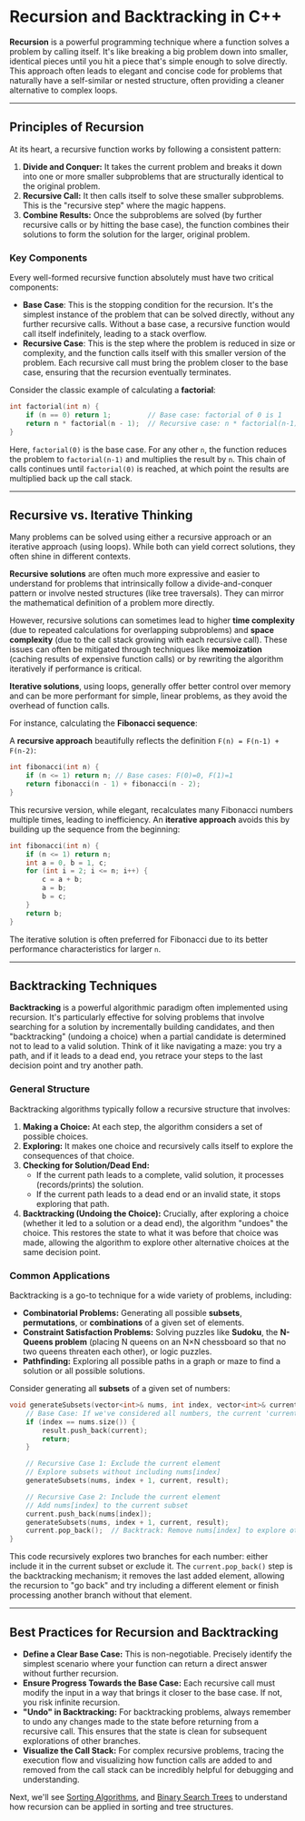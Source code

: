 # Recursion and Backtracking in C++

**Recursion** is a powerful programming technique where a function solves a problem by calling itself. It's like breaking a big problem down into smaller, identical pieces until you hit a piece that's simple enough to solve directly. This approach often leads to elegant and concise code for problems that naturally have a self-similar or nested structure, often providing a cleaner alternative to complex loops.

-----

## Principles of Recursion

At its heart, a recursive function works by following a consistent pattern:

1.  **Divide and Conquer:** It takes the current problem and breaks it down into one or more smaller subproblems that are structurally identical to the original problem.
2.  **Recursive Call:** It then calls itself to solve these smaller subproblems. This is the "recursive step" where the magic happens.
3.  **Combine Results:** Once the subproblems are solved (by further recursive calls or by hitting the base case), the function combines their solutions to form the solution for the larger, original problem.

### Key Components

Every well-formed recursive function absolutely must have two critical components:

  * **Base Case**: This is the stopping condition for the recursion. It's the simplest instance of the problem that can be solved directly, without any further recursive calls. Without a base case, a recursive function would call itself indefinitely, leading to a stack overflow.
  * **Recursive Case**: This is the step where the problem is reduced in size or complexity, and the function calls itself with this smaller version of the problem. Each recursive call must bring the problem closer to the base case, ensuring that the recursion eventually terminates.

Consider the classic example of calculating a **factorial**:

```cpp
int factorial(int n) {
    if (n == 0) return 1;         // Base case: factorial of 0 is 1
    return n * factorial(n - 1);  // Recursive case: n * factorial(n-1)
}
```

Here, `factorial(0)` is the base case. For any other `n`, the function reduces the problem to `factorial(n-1)` and multiplies the result by `n`. This chain of calls continues until `factorial(0)` is reached, at which point the results are multiplied back up the call stack.

-----

## Recursive vs. Iterative Thinking

Many problems can be solved using either a recursive approach or an iterative approach (using loops). While both can yield correct solutions, they often shine in different contexts.

**Recursive solutions** are often much more expressive and easier to understand for problems that intrinsically follow a divide-and-conquer pattern or involve nested structures (like tree traversals). They can mirror the mathematical definition of a problem more directly.

However, recursive solutions can sometimes lead to higher **time complexity** (due to repeated calculations for overlapping subproblems) and **space complexity** (due to the call stack growing with each recursive call). These issues can often be mitigated through techniques like **memoization** (caching results of expensive function calls) or by rewriting the algorithm iteratively if performance is critical.

**Iterative solutions**, using loops, generally offer better control over memory and can be more performant for simple, linear problems, as they avoid the overhead of function calls.

For instance, calculating the **Fibonacci sequence**:

A **recursive approach** beautifully reflects the definition `F(n) = F(n-1) + F(n-2)`:

```cpp
int fibonacci(int n) {
    if (n <= 1) return n; // Base cases: F(0)=0, F(1)=1
    return fibonacci(n - 1) + fibonacci(n - 2);
}
```

This recursive version, while elegant, recalculates many Fibonacci numbers multiple times, leading to inefficiency. An **iterative approach** avoids this by building up the sequence from the beginning:

```cpp
int fibonacci(int n) {
    if (n <= 1) return n;
    int a = 0, b = 1, c;
    for (int i = 2; i <= n; i++) {
        c = a + b;
        a = b;
        b = c;
    }
    return b;
}
```

The iterative solution is often preferred for Fibonacci due to its better performance characteristics for larger `n`.

-----

## Backtracking Techniques

**Backtracking** is a powerful algorithmic paradigm often implemented using recursion. It's particularly effective for solving problems that involve searching for a solution by incrementally building candidates, and then "backtracking" (undoing a choice) when a partial candidate is determined not to lead to a valid solution. Think of it like navigating a maze: you try a path, and if it leads to a dead end, you retrace your steps to the last decision point and try another path.

### General Structure

Backtracking algorithms typically follow a recursive structure that involves:

1.  **Making a Choice:** At each step, the algorithm considers a set of possible choices.
2.  **Exploring:** It makes one choice and recursively calls itself to explore the consequences of that choice.
3.  **Checking for Solution/Dead End:**
      * If the current path leads to a complete, valid solution, it processes (records/prints) the solution.
      * If the current path leads to a dead end or an invalid state, it stops exploring that path.
4.  **Backtracking (Undoing the Choice):** Crucially, after exploring a choice (whether it led to a solution or a dead end), the algorithm "undoes" the choice. This restores the state to what it was before that choice was made, allowing the algorithm to explore other alternative choices at the same decision point.

### Common Applications

Backtracking is a go-to technique for a wide variety of problems, including:

  * **Combinatorial Problems:** Generating all possible **subsets**, **permutations**, or **combinations** of a given set of elements.
  * **Constraint Satisfaction Problems:** Solving puzzles like **Sudoku**, the **N-Queens problem** (placing N queens on an N×N chessboard so that no two queens threaten each other), or logic puzzles.
  * **Pathfinding:** Exploring all possible paths in a graph or maze to find a solution or all possible solutions.

Consider generating all **subsets** of a given set of numbers:

```cpp
void generateSubsets(vector<int>& nums, int index, vector<int>& current, vector<vector<int>>& result) {
    // Base Case: If we've considered all numbers, the current 'current' is a complete subset
    if (index == nums.size()) {
        result.push_back(current);
        return;
    }

    // Recursive Case 1: Exclude the current element
    // Explore subsets without including nums[index]
    generateSubsets(nums, index + 1, current, result);

    // Recursive Case 2: Include the current element
    // Add nums[index] to the current subset
    current.push_back(nums[index]);
    generateSubsets(nums, index + 1, current, result);
    current.pop_back();  // Backtrack: Remove nums[index] to explore other options
}
```

This code recursively explores two branches for each number: either include it in the current subset or exclude it. The `current.pop_back()` step is the backtracking mechanism; it removes the last added element, allowing the recursion to "go back" and try including a different element or finish processing another branch without that element.

-----

## Best Practices for Recursion and Backtracking

  * **Define a Clear Base Case:** This is non-negotiable. Precisely identify the simplest scenario where your function can return a direct answer without further recursion.
  * **Ensure Progress Towards the Base Case:** Each recursive call must modify the input in a way that brings it closer to the base case. If not, you risk infinite recursion.
  * **"Undo" in Backtracking:** For backtracking problems, always remember to undo any changes made to the state before returning from a recursive call. This ensures that the state is clean for subsequent explorations of other branches.
  * **Visualize the Call Stack:** For complex recursive problems, tracing the execution flow and visualizing how function calls are added to and removed from the call stack can be incredibly helpful for debugging and understanding.


Next, we'll see [Sorting Algorithms](SortingAlgorithms.md), and [Binary Search Trees](BinarySearchTree.md) to understand how recursion can be applied in sorting and tree structures.